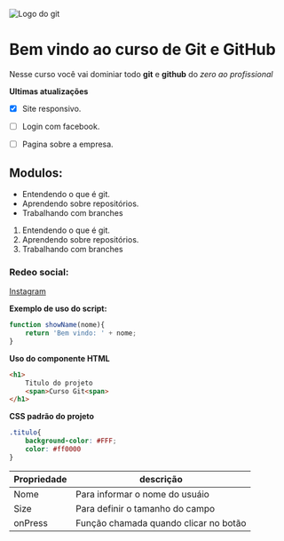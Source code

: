 ![Logo do git](https://upload.wikimedia.org/wikipedia/commons/c/c2/GitHub_Invertocat_Logo.svg)

# Bem vindo ao curso de Git e GitHub
Nesse curso você vai dominiar todo **git** e **github** do _zero ao profissional_

**Ultimas atualizações**
- [x] Site responsivo.
- [ ] Login com facebook.
- [ ] Pagina sobre a empresa.


## Modulos:

* Entendendo o que é git. 
* Aprendendo sobre repositórios.
* Trabalhando com branches

1. Entendendo o que é git. 
2. Aprendendo sobre repositórios.
3. Trabalhando com branches

### Redeo social:
[Instagram](http://www.instagram.com)

**Exemplo de uso do script:**
```js
function showName(nome){
    return 'Bem vindo: ' + nome;
}
```

**Uso do componente HTML**
```html
<h1>
    Titulo do projeto
    <span>Curso Git<span>
</h1>
```

**CSS padrão do projeto**

```css
.titulo{
    background-color: #FFF;
    color: #ff0000
}
```
Propriedade | descrição
----------- | ---------
Nome | Para informar o nome do usuáio
Size | Para definir o tamanho do campo
onPress | Função chamada quando clicar no botão
